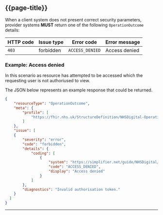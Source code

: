 ## {{page-title}}

When a client system does not present correct security parameters, provider systems **MUST** return one of the following `OperationOutcome` details:

<table data-responsive>
    <thead>
        <tr>
            <th>HTTP code</th>
            <th>Issue type</th>
            <th>Error code</th>
            <th>Error message</th>
        </tr>
    </thead>
    <tbody>
        <tr>
            <td><code>403</code></td>
            <td>forbidden</td>
            <td><code>ACCESS_DENIED</code></td>
            <td>Access denied</td>
        </tr>
    </tbody>
</table>

### Example: Access denied

In this scenario as resource has attempted to be accessed which the requesting user is not authoriused to view.

The JSON below represents an example response that could be returned.

```json
{
    "resourceType": "OperationOutcome",
    "meta": {
        "profile": [
            "https://fhir.nhs.uk/StructureDefinition/NHSDigital-OperationOutcome"
        ]
    },
    "issue": [
    {
        "severity": "error",
        "code": "forbidden",
        "details": {
            "coding": [
                {
                    "system": "https://simplifier.net/guide/NHSDigital/NHSDigital-OperationOutcome-Codes",
                    "code": "ACCESS_DENIED",
                    "display": "Access denied"
                }
            ]
        },
        "diagnostics": "Invalid authorisation token."
    }
  ]
}
```

---
